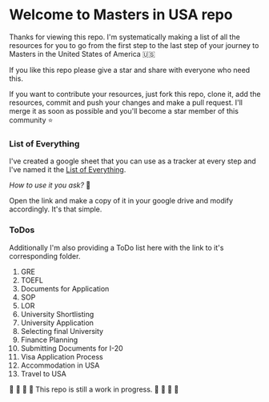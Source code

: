 # Welcome to Masters in USA repo

Thanks for viewing this repo. I'm systematically making a list of all the resources for you to go from the first step to the last step of your journey to Masters in the United States of America 🇺🇸

If you like this repo please give a star and share with everyone who need this. 

If you want to contribute your resources, just fork this repo, clone it, add the resources, commit and push your changes and make a pull request. I'll merge it as soon as possible and you'll become a star member of this community ⭐

### List of Everything

I've created a google sheet that you can use as a tracker at every step and I've named it the [List of Everything](https://docs.google.com/spreadsheets/d/1zbWnGMGHmEGy2k1CKvkokiBQf_Lf0JzZoiEBv1tAU58/edit?usp=sharing).

*How to use it you ask?* 🤔

Open the link and make a copy of it in your google drive and modify accordingly. It's that simple.

### ToDos

Additionally I'm also providing a ToDo list here with the link to it's corresponding folder.

1. GRE
2. TOEFL
3. Documents for Application
4. SOP
5. LOR
6. University Shortlisting
7. University Application
8. Selecting final University
9. Finance Planning
10. Submitting Documents for I-20
11. Visa Application Process
12. Accommodation in USA
13. Travel to USA

🔴 🔴 🔴 🔴 This repo is still a work in progress. 🔴 🔴 🔴 🔴
